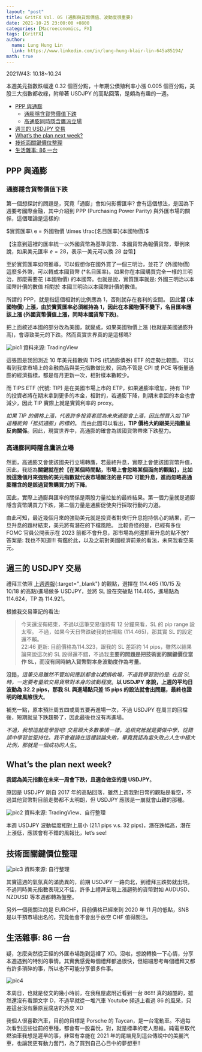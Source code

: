 ```yaml
---
layout: "post"
title: GritFX Vol. 05 (通膨與貨幣價值、波動度很重要)
date: 2021-10-25 23:00:00 +0800
categories: [Macroeconomics, FX]
tags: [GritFX]
author:
  name: Lung Hung Lin
  link: https://www.linkedin.com/in/lung-hung-blair-lin-645a85194/
math: true
---
```

2021W43: 10.18~10.24

本週美元指數跌幅達 0.32 個百分點，十年期公債殖利率小漲 0.005 個百分點，美股三大指數都收綠，附帶著 USDJPY 的高點回落，是頗為有趣的一週。
- [PPP 與通膨](#ppp-與通膨)
  - [通膨隱含貨幣價值下跌](#通膨隱含貨幣價值下跌)
  - [高通膨同時隱含鷹派立場](#高通膨同時隱含鷹派立場)
- [週三的 USDJPY 交易](#週三的-usdjpy-交易)
- [What’s the plan next week?](#whats-the-plan-next-week)
- [技術面關鍵價位整理](#技術面關鍵價位整理)
- [生活雜事: 86 一台](#生活雜事-86-一台)
  
## PPP 與通膨
### 通膨隱含貨幣價值下跌
第一個想探討的問題是，究竟「通膨」會如何影響匯率? 會有這個想法，是因為下週要考國際金融，其中介紹到 PPP (Purchasing Power Parity) 與外匯市場的關係，這個理論是這樣的:

$實質匯率\ e = 外國物價 \times \frac{名目匯率}{本國物價}$  

【注意到這裡的匯率統一以外國貨幣為基準貨幣、本國貨幣為報價貨幣，舉例來說，如果美元匯率 $e = 28$，表示一美元可以換 28 台幣】

至於實質匯率如何推導，可以假想你在國外買了一個三明治，並花了 (外國物價) 這麼多外幣，可以轉成本國貨幣 (*名目匯率)。如果你在本國購買完全一樣的三明治，那麼需要花 (本國物價) 的本國幣。也就是說，實質匯率就是: 外國三明治以本國幣計價的數值 相對於 本國三明治以本國幣計價的數值。

所謂的 PPP，就是指這個相對的比例應為 1，否則就存在套利的空間。
因此**當 (本國物價) 上漲，由於實質匯率必須維持為 1，因此在本國物價不變下，名目匯率應該上漲 (外國貨幣價值上漲，同時本國貨幣下跌)**。

把上面敘述本國的部分改為美國，就變成，如果美國物價上漲 (也就是美國通膨升高)，會導致美元的下跌。然而真實世界真的是這樣嗎?

![pic1](https://lh3.googleusercontent.com/pw/AM-JKLWMmaj81KMEe1YvBgI14dTCBpdMiTN0UU5YwvqohqStTIytbgqNp80GKSbQEweR-g7GHUlwIIlRR21GArmzFRecWY-ztDqxG8ySuvejkMduhsJrVw2GW5kWqZIKiiSOmNEbR3TYLcjApBOvwqVOmvWV=w1588-h893-no?authuser=0)
資料來源: TradingView

這張圖是我回測近 10 年美元指數與 TIPS (抗通膨債券) ETF 的走勢比較圖。
可以看到我拿市場上的金融商品與美元指數做比較，因為不管是 CPI 或 PCE 等衡量通膨的經濟指標，都是每月更新一次，相對樣本數較少。

而 TIPS ETF (代號: TIP) 是在美國市場上市的 ETP，如果通膨率增加，持有 TIP 的投資者將在期末拿到更多的本金，相對的，若通膨下降，則期末拿回的本金也會減少，因此 TIP 實際上就是實質利率的 proxy。

_如果 TIP 的價格上漲，代表許多投資者認為未來通膨會上漲，因此想買入如 TIP 這種能夠「抵抗通膨」的標的_。
而由此圖可以看出，**TIP 價格大約跟美元指數呈反向關係**。因此，現實世界中，高通膨的確會為該國貨幣帶來下跌壓力。

### 高通膨同時隱含鷹派立場
然而，高通膨又會使該國央行立場轉鷹，若最終升息，實際上會使該國貨幣升值，因此，我認為**關鍵就在於【在某個時間點，市場上會忽略某個面向的觀點】，比如說這幾個月來強勁的美元指數就代表市場關注的是 FED 可能升息，進而忽略高通膨隱含的是該過貨幣購買力的下降**。

因此，實際上通膨與匯率的關係是兩股力量拉扯的最終結果。第一個力量就是通膨隱含貨幣購買力下跌，第二個力量是通膨促使央行採取行動的力道。

由此可知，最近幾個月來的強勁美元就是投資者對央行升息抱持信心的結果，而一旦升息的題材結束，美元將有潛在的下檔風險。
比較奇怪的是，已經有多位 FOMC 官員公開表示在 2023 前都不會升息，那市場為何還抓著升息的點不放? 答案是: 我也不知道!!!
有鑑於此，以及之前對美國經濟前景的看法，未來我看空美元。

## 週三的 USDJPY 交易
禮拜三依照 [上週週報](https://financeprotein.com/macroeconomics/fx/GritFX-VOL04/){:target="_blank"} 的觀點，選擇在 114.465 (10/15 及 10/18 的高點)進場做多 USDJPY，並將 SL 設在突破點 114.465，進場點為 114.624，TP 為 114.921。  

根據我交易筆記的看法:
> 今天還沒有結束，不過以這筆交易僅持有 12 分鐘來看，SL 的 pip range 設太窄。
不過，如果今天日幣跌破我的出場點 (114.465)，那其實 SL 的設定還不賴。  
22:46 更新: 目前價格為114.323，跟我的 SL 差距約 14 pips，雖然以結果論來說這次的 SL 設得還不錯，不過我**主要的問題是把技術面的關鍵價位當作 SL，而沒有同時納入貨幣對本身波動度作為考量**。

沒錯，_這筆交易雖然不管如何應該都會以虧損收場，不過我學習到的是: 在設 SL 時，一定要考量欲交易貨幣對本身的波動程度_。**以 USDJPY 來說，上週的平均日波動為 32.2 pips，那我 SL 與進場點只差 15 pips 的設法就會出問題，最終也證明的確風險很大**。

補充一點，原本預計周五四或周五要再進場一次，不過 USDJPY 在周三的回檔後，短期就呈下跌趨勢了，因此最後也沒有再進場。

_不過，我想這就是學習吧! 交易跟大多數事情一樣，追根究柢就是要做中學，從錯誤中學習並堅持住。我不會避諱在這裡談論失敗，畢竟我認為當失敗占人生中極大比例，那就是一個成功的人生_。

## What’s the plan next week?
**我認為美元指數在未來一周會下跌，且適合做空的是 USDJPY**。

原因是 USDJPY 剛自 2017 年的高點回落，雖然上週我對日幣的觀點是看空，不過其他貨幣對目前走勢都不太明朗，但 USDJPY 應該是一崩就會山難的那種。

![pic2](https://lh3.googleusercontent.com/pw/AM-JKLXMRH9aUOgNHm7r2ncOUorCwK6xA-PQHSzrjwcKKuN1paVNpjo4jP2whO4k3idGwI_0XiEyFsmsBjzftKfDhpLID0teJvN-Iue2sjacGw2PFumm4ap9RL13UfiPqthDfwc0Ecufd7XDvANefnsIdUAo=w1098-h266-no?authuser=0)
資料來源: TradingView、自行整理

本週 USDJPY 波動幅度相對上周小 (21.1 pips v.s. 32 pips)，潛在跌幅高，潛在上漲低，應該會有不錯的風報比，let’s see!

## 技術面關鍵價位整理

![pic3](https://lh3.googleusercontent.com/pw/AM-JKLVW3jGsrvyge68SS-OPcdFr5WovFzLDryd3qtuYBHYkqAhrZRl1yzLgzoRLDGm8ZcyOkWZPgoNKcJBbPzqA3h2Q6BwuS0pqEuhVnxhKzPX0eOJAnFsibjICSYAlshT9C5TjJJaN8UD04Wk2uCUxZ44a=w1065-h300-no?authuser=0)
資料來源: 自行整理

其實這週的氣氛真的滿詭異的，前期 USDJPY 一路向北，到禮拜三跌勢就出現，不過同時美元指數表現又不佳，許多上禮拜呈現上漲趨勢的貨幣對如 AUDUSD、NZDUSD 等本週都轉為盤整。

另外一個我關注的是 EURCHF，目前價格已經來到 2020 年 11 月的低點，SNB 是以干預市場出名的，究竟他會不會出手放空 CHF 值得關注。

## 生活雜事: 86 一台
疑，怎麼突然從正經的外匯市場跑到這裡了 XD。沒啦，想說轉換一下心情，分享本週遇到的特別的事情。其實我感覺每個禮拜都過很快，但細細思考每個禮拜又都有許多瑣碎的事，所以也不可能分享很多件事。

![pic4](https://lh3.googleusercontent.com/pw/AM-JKLVaVCRD_QKPzlEghhSkTBM8iRBBq8pLGZcprtIaZfpNAVvzKI8-drCmXMmYbD2Df2tGLjiGslpqCOfFMB-gA1n214aMLivzwCnqOGruGCBKGLbcNaBXZ5LqHGuCXkJzXyA_R9jm3YUGHFg7SWDrg9Aj=w450-h600-no?authuser=0)

本周日，也就是發文的幾小時前，在我租屋處附近看到一台 86!!! 真的超酷的，雖然還沒有看頭文字 D，不過早就從一堆汽車 Youtube 頻道上看過 86 的風采，只差這台沒有藤原豆腐店的外皮 XD

我個人很喜歡汽車，目前的目標是 Porsche 的 Taycan，是一台電動車。不過每次看到這些從前的車種，都會有一股喜悅，對，就是標準的老人思維。純電車取代燃油車我想是遲早的事，非常有幸能在 2021 年的尾端見到這台傳說中的美麗汽車，也讓我更有動力奮鬥，為了買到自己心目中的夢想車!!